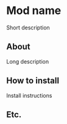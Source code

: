 # Mod name
Short description

## About
Long description

## How to install
Install instructions

## Etc.
